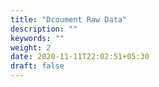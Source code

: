 ```yaml
---
title: "Dcoument Raw Data"
description: ""
keywords: ""
weight: 2
date: 2020-11-11T22:02:51+05:30
draft: false
---
```

